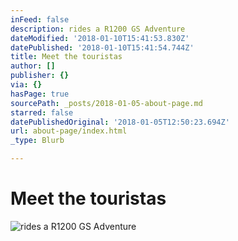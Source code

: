 ```yaml
---
inFeed: false
description: rides a R1200 GS Adventure
dateModified: '2018-01-10T15:41:53.830Z'
datePublished: '2018-01-10T15:41:54.744Z'
title: Meet the touristas
author: []
publisher: {}
via: {}
hasPage: true
sourcePath: _posts/2018-01-05-about-page.md
starred: false
datePublishedOriginal: '2018-01-05T12:50:23.694Z'
url: about-page/index.html
_type: Blurb

---
```

# Meet the touristas
![rides a R1200 GS Adventure](https://imgflo.herokuapp.com/graph/2b2431f8e7ba7b0/b6a13c7130714a80727b71610db75f70/croprotate.jpg?cropheight=1932&cropwidth=2576&degrees=-180&input=https%3A%2F%2Fthe-grid-user-content.s3-us-west-2.amazonaws.com%2F0623c732-6ebf-4404-9387-74d7bc95bbf4.jpg&x=0&y=0)